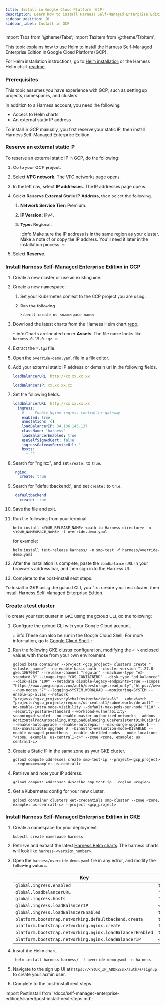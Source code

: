 ```yaml
---
title: Install in Google Cloud Platform (GCP)
description: Learn how to install Harness Self-Managed Enterprise Edition in GCP.
sidebar_position: 20
sidebar_label: Install in GCP
---
```


import Tabs from '@theme/Tabs';
import TabItem from '@theme/TabItem';

<DocsTag  backgroundColor= "#4279fd" text="Harness Demo Feature"  textColor="#ffffff"/>

This topic explains how to use Helm to install the Harness Self-Managed Enterprise Edition in Google Cloud Platform (GCP).

For Helm installation instructions, go to [Helm installation](/docs/self-managed-enterprise-edition/install/install-using-helm) or the Harness Helm chart [readme](https://github.com/harness/helm-charts/tree/main?tab=readme-ov-file#harness-helm-charts).

### Prerequisites

This topic assumes you have experience with GCP, such as setting up projects, namespaces, and clusters.

In addition to a Harness account, you need the following:

- Access to Helm charts
- An external static IP address

<Tabs>
<TabItem value="GCP">

To install in GCP manually, you first reserve your static IP, then install Harness Self-Managed Enterprise Edition.

### Reserve an external static IP

To reserve an external static IP in GCP, do the following:

1. Go to your GCP project.
2. Select **VPC network**. The VPC networks page opens.
3. In the left nav, select **IP addresses**. The IP addresses page opens.
4. Select **Reserve External Static IP Address**, then select the following.
   1. **Network Service Tier:** Premium.
   2. **IP Version:** IPv4.
   3. **Type:** Regional.

      :::info
      Make sure the IP address is in the same region as your cluster. Make a note of or copy the IP address. You'll need it later in the installation process.
      :::

5. Select **Reserve**.

### Install Harness Self-Managed Enterprise Edition in GCP

1. Create a new cluster or use an existing one.

2. Create a new namespace:

   1. Set your Kubernetes context to the GCP project you are using.

   2. Run the following

      ```
      kubectl create ns <namespace name>
      ```

3. Download the latest charts from the Harness Helm chart [repo](https://github.com/harness/helm-charts/releases).

    :::info
    Charts are located under **Assets**. The file name looks like `harness-0.15.0.tgz`.
    :::

4. Extract the `*.tgz` file.

5. Open the `override-demo.yaml` file in a file editor.

6. Add your external static IP address or domain url in the following fields.

   ```yaml
   loadbalancerURL: http://xx.xx.xx.xx
   ```

   ```yaml
   loadBalancerIP: xx.xx.xx.xx
   ```

7. Set the following fields.

   ```yaml
   loadbalancerURL: http://xx.xx.xx.xx
     ingress:
       # --- Enable Nginx ingress controller gateway
       enabled: true
       annotations: {}
       loadBalancerIP: 34.136.145.137
       className: "harness"
       loadBalancerEnabled: true
       useSelfSignedCert: false
       ingressGatewayServiceUrl: ''
       hosts:
         - ""
   ```

8. Search for "nginx:", and set `create:` to `true`.

   ```yaml
    nginx:
      create: true
   ```

9. Search for "defaultbackend:", and set `create:` to `true`.

   ```yaml
    defaultbackend:
      create: true
   ```

10. Save the file and exit.

11. Run the following from your terminal.

    ```
    helm install <YOUR_RELEASE_NAME> <path to Harness directory> -n <YOUR_NAMESPACE_NAME> -f override.demo.yaml
    ```

    for example:

    ```
    helm install test-release harness/ -n smp-test -f harness/override-demo.yaml
    ```

12. After the installation is complete, paste the `loadbalancerURL` in your browser's address bar, and then sign in to the Harness UI.
13. Complete to the post-install next steps.

</TabItem>

<TabItem value="GKE with gcloud CLI">

To install in GKE using the gcloud CLI, you first create your test cluster, then install Harness Self-Managed Enterprise Edition.
### Create a test cluster

To create your test cluster in GKE using the gcloud CLI, do the following:

1. Configure the gcloud CLI with your Google Cloud account.

   :::info
   These can also be run in the Google Cloud Shell. For more information, go to [Google Cloud Shell](https://cloud.google.com/shell).
   :::

2. Run the following GKE cluster configuration, modifying the `< >` enclosed values with those from your own environment.

   ```
   gcloud beta container --project <gcp_project> clusters create "<cluster_name>" --no-enable-basic-auth --cluster-version "1.27.8-gke.1067004" --release-channel "regular" --machine-type "e2-standard-8" --image-type "COS_CONTAINERD" --disk-type "pd-balanced" --disk-size "100" --metadata disable-legacy-endpoints=true --scopes "https://www.googleapis.com/auth/devstorage.read_only","https://www.googleapis.com/auth/logging.write","https://www.googleapis.com/auth/monitoring","https://www.googleapis.com/auth/servicecontrol","https://www.googleapis.com/auth/service.management.readonly","https://www.googleapis.com/auth/trace.append" --num-nodes "7" --logging=SYSTEM,WORKLOAD --monitoring=SYSTEM --enable-ip-alias --network "projects/<gcp_project>/global/networks/default" --subnetwork "projects/<gcp_project>/regions/us-central1/subnetworks/default" --no-enable-intra-node-visibility --default-max-pods-per-node "110" --security-posture=standard --workload-vulnerability-scanning=disabled --no-enable-master-authorized-networks --addons HorizontalPodAutoscaling,HttpLoadBalancing,GcePersistentDiskCsiDriver --enable-autoupgrade --enable-autorepair --max-surge-upgrade 1 --max-unavailable-upgrade 0 --binauthz-evaluation-mode=DISABLED --enable-managed-prometheus --enable-shielded-nodes --node-locations "<zone, example: us-central1-c>" --zone <zone, example: us-central1-c>
   ```

3. Create a Static IP in the same zone as your GKE cluster.

   ```
   gcloud compute addresses create smp-test-ip --project=<gcp_project> --region=<example: us-central1>
   ```

4. Retrieve and note your IP address.

   ```
   gcloud compute addresses describe smp-test-ip --region <region>
   ```

5. Get a Kubernetes config for your new cluster.

   ```
   gcloud container clusters get-credentials smp-cluster --zone <zone, example: us-central1-c> --project <gcp_project>
   ```

### Install Harness Self-Managed Enterprise Edition in GKE

1. Create a namespace for your deployment.

   ```
   kubectl create namespace harness
   ```

2. Retrieve and extract the latest [Harness Helm charts](https://github.com/harness/helm-charts/releases). The harness charts will look like `harness-<version_number>`.

3. Open the `harness/override-demo.yaml` file in any editor, and modify the following values.

   | Key                       | Value     |
    | ----------------------------------- | --------------------- |
    | `global.ingress.enabled`| `true`|
    | `global.loadbalancerURL`| `"https://<YOUR_IP_ADDRESS>"` |
    | `global.ingress.hosts`| `""`|
    |`global.ingress.loadBalancerIP`|`<YOUR_IP_ADDRESS>`|
    |`global.ingress.loadBalancerEnabled`|`true`|
    |`platform.bootstrap.networking.defaultbackend.create`|`true`|
    |`platform.bootstrap.networking.nginx.create`|`true`|
    |`platform.bootstrap.networking.nginx.loadBalancerEnabled`|`true`|
    |`platform.bootstrap.networking.nginx.loadBalancerIP`|`<YOUR_IP_ADDRESS>`|

4. Install the Helm chart.

   ```
    helm install harness harness/ -f override-demo.yaml -n harness
    ```

5. Navigate to the sign up UI at `https://<YOUR_IP_ADDRESS>/auth/#/signup` to create your admin user.

6. Complete to the post-install next steps.

</TabItem>
</Tabs>

import Postinstall from '/docs/self-managed-enterprise-edition/shared/post-install-next-steps.md';

<Postinstall />

